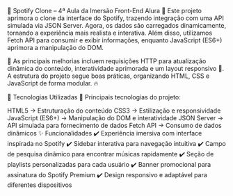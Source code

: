🎵 Spotify Clone – 4ª Aula da Imersão Front-End Alura
📌 Este projeto aprimora o clone da interface do Spotify, trazendo integração com uma API simulada via JSON Server. Agora, os dados são carregados dinamicamente, tornando a experiência mais realista e interativa. Além disso, utilizamos Fetch API para consumir e exibir informações, enquanto JavaScript (ES6+) aprimora a manipulação do DOM.

🚀 As principais melhorias incluem requisições HTTP para atualização dinâmica do conteúdo, interatividade aprimorada e um layout responsivo 📱. A estrutura do projeto segue boas práticas, organizando HTML, CSS e JavaScript de forma modular. 🔥

🚀 Tecnologias Utilizadas
📌 Principais tecnologias do projeto:

HTML5 → Estruturação do conteúdo
CSS3 → Estilização e responsividade
JavaScript (ES6+) → Manipulação do DOM e interatividade
JSON Server → API simulada para fornecimento de dados
Fetch API → Consumo de dados dinâmicos
✨ Funcionalidades
✔️ Experiência imersiva com interface inspirada no Spotify
✔️ Sidebar interativa para navegação intuitiva
✔️ Campo de pesquisa dinâmico para encontrar músicas rapidamente
✔️ Seção de playlists personalizadas para cada usuário
✔️ Banner promocional para assinatura do Spotify Premium
✔️ Design responsivo e adaptável para diferentes dispositivos
